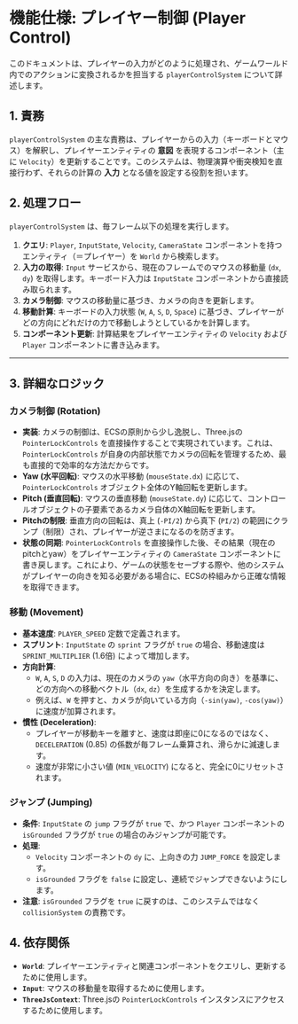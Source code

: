 # 機能仕様: プレイヤー制御 (Player Control)

このドキュメントは、プレイヤーの入力がどのように処理され、ゲームワールド内でのアクションに変換されるかを担当する `playerControlSystem` について詳述します。

## 1. 責務

`playerControlSystem` の主な責務は、プレイヤーからの入力（キーボードとマウス）を解釈し、プレイヤーエンティティの **意図** を表現するコンポーネント（主に `Velocity`）を更新することです。このシステムは、物理演算や衝突検知を直接行わず、それらの計算の **入力** となる値を設定する役割を担います。

## 2. 処理フロー

`playerControlSystem` は、毎フレーム以下の処理を実行します。

1.  **クエリ**: `Player`, `InputState`, `Velocity`, `CameraState` コンポーネントを持つエンティティ（＝プレイヤー）を `World` から検索します。
2.  **入力の取得**: `Input` サービスから、現在のフレームでのマウスの移動量 (`dx`, `dy`) を取得します。キーボード入力は `InputState` コンポーネントから直接読み取られます。
3.  **カメラ制御**: マウスの移動量に基づき、カメラの向きを更新します。
4.  **移動計算**: キーボードの入力状態 (`W`, `A`, `S`, `D`, `Space`) に基づき、プレイヤーがどの方向にどれだけの力で移動しようとしているかを計算します。
5.  **コンポーネント更新**: 計算結果をプレイヤーエンティティの `Velocity` および `Player` コンポーネントに書き込みます。

---

## 3. 詳細なロジック

### カメラ制御 (Rotation)

-   **実装**: カメラの制御は、ECSの原則から少し逸脱し、Three.jsの `PointerLockControls` を直接操作することで実現されています。これは、`PointerLockControls` が自身の内部状態でカメラの回転を管理するため、最も直接的で効率的な方法だからです。
-   **Yaw (水平回転)**: マウスの水平移動 (`mouseState.dx`) に応じて、`PointerLockControls` オブジェクト全体のY軸回転を更新します。
-   **Pitch (垂直回転)**: マウスの垂直移動 (`mouseState.dy`) に応じて、コントロールオブジェクトの子要素であるカメラ自体のX軸回転を更新します。
-   **Pitchの制限**: 垂直方向の回転は、真上 (`-PI/2`) から真下 (`PI/2`) の範囲にクランプ（制限）され、プレイヤーが逆さまになるのを防ぎます。
-   **状態の同期**: `PointerLockControls` を直接操作した後、その結果（現在のpitchとyaw）をプレイヤーエンティティの `CameraState` コンポーネントに書き戻します。これにより、ゲームの状態をセーブする際や、他のシステムがプレイヤーの向きを知る必要がある場合に、ECSの枠組みから正確な情報を取得できます。

### 移動 (Movement)

-   **基本速度**: `PLAYER_SPEED` 定数で定義されます。
-   **スプリント**: `InputState` の `sprint` フラグが `true` の場合、移動速度は `SPRINT_MULTIPLIER` (1.6倍) によって増加します。
-   **方向計算**:
    -   `W`, `A`, `S`, `D` の入力は、現在のカメラの `yaw`（水平方向の向き）を基準に、どの方向への移動ベクトル（`dx`, `dz`）を生成するかを決定します。
    -   例えば、`W` を押すと、カメラが向いている方向（`-sin(yaw)`, `-cos(yaw)`）に速度が加算されます。
-   **慣性 (Deceleration)**:
    -   プレイヤーが移動キーを離すと、速度は即座に0になるのではなく、`DECELERATION` (0.85) の係数が毎フレーム乗算され、滑らかに減速します。
    -   速度が非常に小さい値 (`MIN_VELOCITY`) になると、完全に0にリセットされます。

### ジャンプ (Jumping)

-   **条件**: `InputState` の `jump` フラグが `true` で、かつ `Player` コンポーネントの `isGrounded` フラグが `true` の場合のみジャンプが可能です。
-   **処理**:
    -   `Velocity` コンポーネントの `dy` に、上向きの力 `JUMP_FORCE` を設定します。
    -   `isGrounded` フラグを `false` に設定し、連続でジャンプできないようにします。
-   **注意**: `isGrounded` フラグを `true` に戻すのは、このシステムではなく `collisionSystem` の責務です。

## 4. 依存関係

-   **`World`**: プレイヤーエンティティと関連コンポーネントをクエリし、更新するために使用します。
-   **`Input`**: マウスの移動量を取得するために使用します。
-   **`ThreeJsContext`**: Three.jsの `PointerLockControls` インスタンスにアクセスするために使用します。